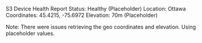 S3 Device Health Report
Status: Healthy (Placeholder)
Location: Ottawa
Coordinates: 45.4215, -75.6972
Elevation: 70m (Placeholder)

Note: There were issues retrieving the geo coordinates and elevation. Using placeholder values.